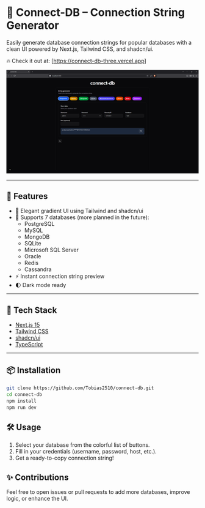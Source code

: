 # 🔌 Connect-DB – Connection String Generator

Easily generate database connection strings for popular databases with a clean UI powered by Next.js, Tailwind CSS, and shadcn/ui.

🔥 Check it out at: [https://connect-db-three.vercel.app]

![screenshot](./public/screenshot.png)

---

## 🚀 Features

- 🎨 Elegant gradient UI using Tailwind and shadcn/ui
- 🔎 Supports 7 databases (more planned in the future):
  - PostgreSQL
  - MySQL
  - MongoDB
  - SQLite
  - Microsoft SQL Server
  - Oracle
  - Redis
  - Cassandra
- ⚡ Instant connection string preview
- 🌓 Dark mode ready

---

## 🧪 Tech Stack

- [Next.js 15](https://nextjs.org/)
- [Tailwind CSS](https://tailwindcss.com/)
- [shadcn/ui](https://ui.shadcn.com/)
- [TypeScript](https://www.typescriptlang.org/)

---

## 📦 Installation

```bash
git clone https://github.com/Tobias2510/connect-db.git
cd connect-db
npm install
npm run dev
```

## 🛠 Usage

1. Select your database from the colorful list of buttons.
2. Fill in your credentials (username, password, host, etc.).
3. Get a ready-to-copy connection string!

## ✨ Contributions

Feel free to open issues or pull requests to add more databases, improve logic, or enhance the UI.
